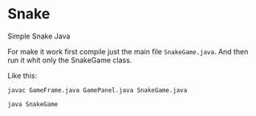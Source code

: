 # Snake
Simple Snake Java

For make it work first compile just the main file ```SnakeGame.java```.
And then run it whit only the SnakeGame class. 

Like this:

```
javac GameFrame.java GamePanel.java SnakeGame.java

java SnakeGame
```

